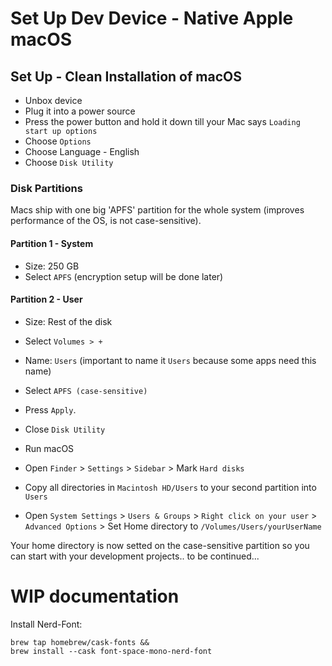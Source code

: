 # Set Up Dev Device - Native Apple macOS

## Set Up - Clean Installation of macOS

* Unbox device
* Plug it into a power source
* Press the power button and hold it down till your Mac says `Loading start up options`
* Choose `Options`
* Choose Language - English
* Choose `Disk Utility`

### Disk Partitions
Macs ship with one big 'APFS' partition for the whole system (improves performance of the OS, is not case-sensitive).

#### Partition 1 - System
* Size: 250 GB
* Select `APFS` (encryption setup will be done later)

#### Partition 2 - User
* Size: Rest of the disk
* Select `Volumes > +`
* Name: `Users` (important to name it `Users` because some apps need this name)
* Select `APFS (case-sensitive)`
* Press `Apply`.


* Close `Disk Utility`
* Run macOS
* Open `Finder` > `Settings` > `Sidebar` > Mark `Hard disks`
* Copy all directories in `Macintosh HD/Users` to your second partition into `Users`
* Open `System Settings` > `Users & Groups` > `Right click on your user` > `Advanced Options` > Set Home directory to `/Volumes/Users/yourUserName`

Your home directory is now setted on the case-sensitive partition so you can start with your development projects.. to be continued...

# WIP documentation
Install Nerd-Font:
```shell
brew tap homebrew/cask-fonts &&
brew install --cask font-space-mono-nerd-font
```
